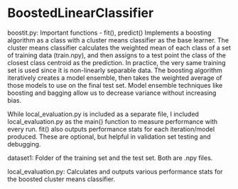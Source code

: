 # BoostedLinearClassifier

boostit.py:
  Important functions - fit(), predict()
  Implements a boosting algorithm as a class with a cluster means classifier as the base learner. The cluster means classifier calculates the weighted mean of each class
  of a set of training data (train.npy), and then assigns to a test point the class of the closest class centroid as the prediction. In practice, the very same training 
  set is used since it is non-linearly separable data. The boosting algorithm iteratively creates a model ensemble, then takes the weighted average of those models to
  use on the final test set. Model ensemble techniques like boosting and bagging allow us to decrease variance without increasing bias.
  
  While local_evaluation.py is included as a separate file, I included local_evaluation.py as the main() function to measure performance with every run.
  fit() also outputs performance stats for each iteration/model produced. These are optional, but helpful in validation set testing and debugging.

dataset1:
  Folder of the training set and the test set. Both are .npy files.

local_evaluation.py:
  Calculates and outputs various performance stats for the boosted cluster means classifier. 
